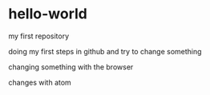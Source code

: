 # hello-world
my first repository

doing my first steps in github and try to change something

changing something with the browser

changes with atom
